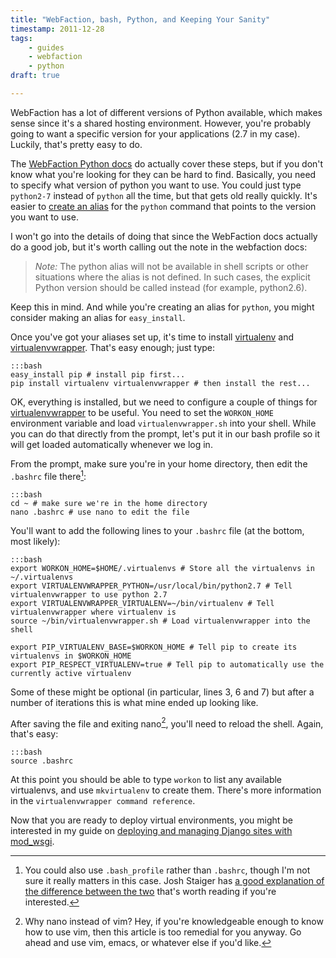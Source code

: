 ```yaml
---
title: "WebFaction, bash, Python, and Keeping Your Sanity"
timestamp: 2011-12-28
tags:
	- guides
	- webfaction
	- python
draft: true

---
```


WebFaction has a lot of different versions of Python available, which makes sense since it's a shared
hosting environment. However, you're probably going to want a specific version for your applications
(2.7 in my case). Luckily, that's pretty easy to do.

The [WebFaction Python docs][1] do actually cover these steps, but if you don't know what you're looking for
they can be hard to find. Basically, you need to specify what version of python you want to use. You could just type
`python2-7` instead of `python` all the time, but that gets old really quickly. It's easier to [create an alias][2]
for the `python` command that points to the version you want to use.

I won't go into the details of doing that since the WebFaction docs actually do a good job, but it's worth calling
out the note in the webfaction docs:

> *Note:*
> The python alias will not be available in shell scripts or other situations where the alias is not defined.
> In such cases, the explicit Python version should be called instead (for example, python2.6).

Keep this in mind. And while you're creating an alias for `python`, you might consider making an alias for
`easy_install`.

Once you've got your aliases set up, it's time to install [virtualenv][] and [virtualenvwrapper][]. That's easy
enough; just type:

    :::bash
    easy_install pip # install pip first...
    pip install virtualenv virtualenvwrapper # then install the rest...

OK, everything is installed, but we need to configure a couple of things for [virtualenvwrapper][] to be useful. You
need to set the `WORKON_HOME` environment variable and load `virtualenvwrapper.sh` into your shell. While you can do
that directly from the prompt, let's put it in our bash profile so it will get loaded automatically whenever we log in.

From the prompt, make sure you're in your home directory, then edit the `.bashrc` file there[^1]:

    :::bash
    cd ~ # make sure we're in the home directory
    nano .bashrc # use nano to edit the file

You'll want to add the following lines to your `.bashrc` file (at the bottom, most likely):

    :::bash
    export WORKON_HOME=$HOME/.virtualenvs # Store all the virtualenvs in ~/.virtualenvs
    export VIRTUALENVWRAPPER_PYTHON=/usr/local/bin/python2.7 # Tell virtualenvwrapper to use python 2.7
    export VIRTUALENVWRAPPER_VIRTUALENV=~/bin/virtualenv # Tell virtualenvwrapper where virtualenv is
    source ~/bin/virtualenvwrapper.sh # Load virtualenvwrapper into the shell

    export PIP_VIRTUALENV_BASE=$WORKON_HOME # Tell pip to create its virtualenvs in $WORKON_HOME
    export PIP_RESPECT_VIRTUALENV=true # Tell pip to automatically use the currently active virtualenv

Some of these might be optional (in particular, lines 3, 6 and 7) but after a number of iterations this is what mine
ended up looking like.

After saving the file and exiting nano[^2], you'll need to reload the shell. Again, that's easy:

    :::bash
    source .bashrc

At this point you should be able to type `workon` to list any available virtualenvs, and use `mkvirtualenv` to create
them. There's more information in the `virtualenvwrapper command reference`.

Now that you are ready to deploy virtual environments, you might be interested in my guide on [deploying and
managing Django sites with mod_wsgi][4].

[^1]:
    You could also use `.bash_profile` rather than `.bashrc`, though I'm not sure it really matters in this case. Josh
    Staiger has [a good explanation of the difference between the two][3] that's worth reading if you're interested.

[^2]:
    Why nano instead of vim? Hey, if you're knowledgeable enough to know how to use vim, then this article is too
    remedial for you anyway. Go ahead and use vim, emacs, or whatever else if you'd like.

[1]: http://docs.webfaction.com/software/python.html
[2]: http://docs.webfaction.com/software/python.html#creating-a-python-alias
[3]: http://www.joshstaiger.org/archives/2005/07/bash_profile_vs.html
[4]: http://tylerbutler.com
[virtualenv]: http://www.virtualenv.org/
[virtualenvwrapper]: http://www.doughellmann.com/docs/virtualenvwrapper/
[virtualenvwrapper command reference]: http://www.doughellmann.com/docs/virtualenvwrapper/command_ref.html
